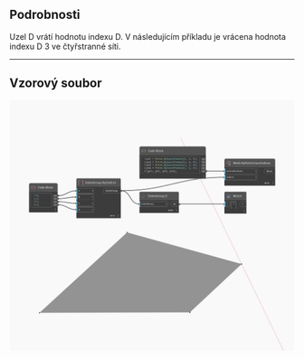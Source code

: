 ## Podrobnosti
Uzel D vrátí hodnotu indexu D. V následujícím příkladu je vrácena hodnota indexu D 3 ve čtyřstranné síti.
___
## Vzorový soubor

![D](./Autodesk.DesignScript.Geometry.IndexGroup.D_img.jpg)

